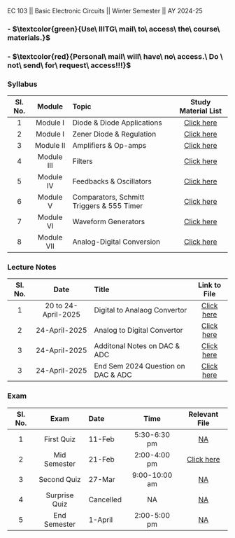 EC 103 || Basic Electronic Circuits || Winter Semester || AY 2024-25

### - $\textcolor{green}{Use\ IIITG\ mail\ to\ access\ the\ course\ materials.\}$

### - $\textcolor{red}{Personal\ mail\ will\ have\ no\ access.\ Do \ not\ send\ for\ request\ access\!!!\}$

### Syllabus
| Sl. No. | Module | Topic  | Study Material List|                                                                                              
|:---:|:--:|:--|:--------------------------:|
| 1     | Module I     |Diode & Diode Applications | [Click here](https://drive.google.com/file/d/1JBrCC8Mr1Fhvoy-1ALAPr-mkpEk3yLwo/view?usp=drive_link)| 
| 2     | Module I      |Zener Diode & Regulation| [Click here](https://drive.google.com/file/d/1TeFbQ344nqOlivMV49ygEMoUTQlz0Xvb/view?usp=drive_link)|   
| 3     | Module II     |Amplifiers & Op-amps| [Click here](https://drive.google.com/file/d/1DNpW0-52307NsA7ZF4PNi6caJvkFldYP/view?usp=drive_link)| 
| 4     | Module III    |Filters| [Click here](https://drive.google.com/file/d/12OklX__rz7aRsjCJNNpmHNLupsoM9BEO/view?usp=drive_link)|
| 5     | Module IV     |Feedbacks & Oscillators | [Click here](https://drive.google.com/file/d/1dcKYgoKNSNGWBziJyZrn3XsNGQYnR-rO/view?usp=drive_link)|
| 6     | Module V      |Comparators, Schmitt Triggers & 555 Timer | [Click here](https://drive.google.com/file/d/1VvZusiy02vAmNJCL_XirfWXGj-HWYP4a/view?usp=drive_link)|
| 7     | Module VI     |Waveform Generators | [Click here](https://drive.google.com/file/d/1vhIdm-QYaH4NMWgxw6qtYPl5dAuHftmQ/view?usp=drive_link)|
| 8     | Module VII    |Analog-Digital Conversion | [Click here](https://drive.google.com/file/d/1kz_oUCHjn0VeIVxZnut4uG5_o3cLQKhI/view?usp=drive_link)|

### Lecture Notes
| Sl. No. | Date | Title | Link to File|                                                                                              
|:---:|:--:|:--|:--------------------------:|
| 1   | 20 to 24-April-2025    |Digital to Analaog Convertor | [Click here](https://drive.google.com/file/d/147lzLtqLdKnrRgQC0RsvSoOF_52XRU4P/view?usp=drive_link)| 
| 2   | 24-April-2025     |Analog to Digital Convertor| [Click here](https://drive.google.com/file/d/1KrKel-5T7hEy5iQfK_LfHc8re-e9syvW/view?usp=drive_link)| 
| 3   | 24-April-2025     |Additonal Notes on DAC & ADC | [Click here](https://drive.google.com/file/d/1hCS4sFPk93OSyDl8BxWDQtqLjSBkSiRJ/view?usp=drive_link)|
| 3   | 24-April-2025     |End Sem 2024 Question on DAC & ADC | [Click here](https://drive.google.com/file/d/1o4XlZmeOsKpZuRMOfGPM8joF9mxOtrAE/view?usp=drive_link)| 



### Exam
| Sl. No. | Exam | Date| Time| Relevant File| 
|:---:|:--:|:--|:--------------------------:|:------------:|
| 1   | First Quiz       |11-Feb |5:30-6:30 pm| [NA]()|
| 2   | Mid Semester     |21-Feb |2:00-4:00 pm| [Click here](https://drive.google.com/file/d/1nXrVjdfMyZQGvHNL_-6iKvVXOPEZ_Wt6/view?usp=drive_link)|
| 3   | Second Quiz      |27-Mar |9:00-10:00 am| [NA]()|
| 4   | Surprise Quiz    |Cancelled |NA| [NA]()|
| 5   | End Semester    |1-April |2:00-5:00 pm| [NA]()|

